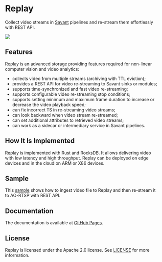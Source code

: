 # Replay

Collect video streams in [Savant](https://github.com/insight-platform/Savant) pipelines and re-stream them effortlessly with REST API.

![](docs/_static/replay_usage_diagram.png)

## Features

Replay is an advanced storage providing features required for non-linear computer vision and video analytics:

- collects video from multiple streams (archiving with TTL eviction);
- provides a REST API for video re-streaming to Savant sinks or modules;
- supports time-synchronized and fast video re-streaming;
- supports configurable video re-streaming stop conditions;
- supports setting minimum and maximum frame duration to increase or decrease the video playback speed;
- can fix incorrect TS in re-streaming video streams;
- can look backward when video stream re-streamed;
- can set additional attributes to retrieved video streams;
- can work as a sidecar or intermediary service in Savant pipelines.

## How It Is Implemented

Replay is implemented with Rust and RocksDB. It allows delivering video with low latency and high
throughput. Replay can be deployed on edge devices and in the cloud on ARM or X86 devices.

## Sample

This [sample](samples/file_restreaming) shows how to ingest video file to Replay and then re-stream it to AO-RTSP with
REST API.

## Documentation

The documentation is available at [GitHub Pages](https://insight-platform.github.io/Replay/).

## License

Replay is licensed under the Apache 2.0 license. See [LICENSE](LICENSE) for more information.
